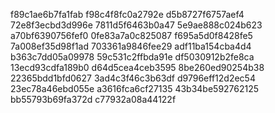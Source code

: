 f89c1ae6b7fa1fab
f98c4f8fc0a2792e
d5b8727f6757aef4
72e8f3ecbd3d996e
7811d5f6463b0a47
5e9ae888c024b623
a70bf6390756fef0
0fe83a7a0c825087
f695a5d0f8428fe5
7a008ef35d98f1ad
703361a9846fee29
adf11ba154cba4d4
b363c7dd05a09978
59c531c2ffbda91e
df5030912b2fe8ca
13ecd93cdfa189b0
d64d5cea4ceb3595
8be260ed90254b38
22365bdd1bfd0627
3ad4c3f46c3b63df
d9796eff12d2ec54
23ec78a46ebd055e
a3616fca6cf27135
43b34be592762125
bb55793b69fa372d
c77932a08a44122f

